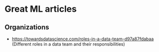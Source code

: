 # Great ML articles

## Organizations

* https://towardsdatascience.com/roles-in-a-data-team-d97a87fdabaa (Different roles in a data team and their responsibilities)


